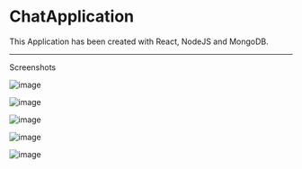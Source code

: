 # ChatApplication

This Application has been created with React, NodeJS and MongoDB. 

---------------------------------------------------------------------

Screenshots

![image](https://user-images.githubusercontent.com/19212353/162897432-c208e439-9eae-471a-9018-7b6ba332ebd6.png)


![image](https://user-images.githubusercontent.com/19212353/162897635-6d110454-98a4-46ae-9069-860c6da8dff8.png)


![image](https://user-images.githubusercontent.com/19212353/162897870-438ab870-58c0-4795-814e-25c115971320.png)


![image](https://user-images.githubusercontent.com/19212353/162898282-21a9a126-884e-4656-902c-c5fb5f741204.png)

![image](https://user-images.githubusercontent.com/19212353/162898550-9fda1c0d-8c41-4876-bcc4-ca9bf9073b55.png)






